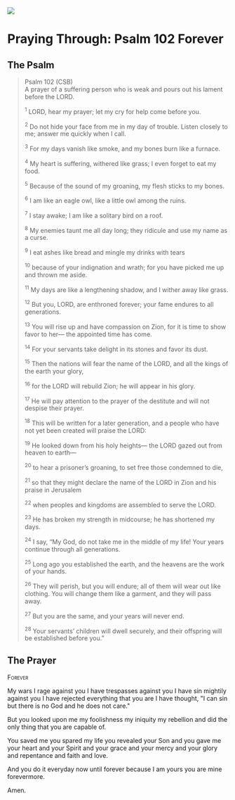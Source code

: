 <img class="intro-right" src="/images/art-paris-psalter.jpg">

# Praying Through: Psalm 102 Forever

## The Psalm

>Psalm 102 (CSB)  
><sup></sup> A prayer of a suffering person who is weak and pours out his lament before the LORD. 
>
><sup>1</sup> LORD, hear my prayer; let my cry for help come before you. 
>
><sup>2</sup> Do not hide your face from me in my day of trouble. Listen closely to me; answer me quickly when I call. 
>
><sup>3</sup> For my days vanish like smoke, and my bones burn like a furnace. 
>
><sup>4</sup> My heart is suffering, withered like grass; I even forget to eat my food. 
>
><sup>5</sup> Because of the sound of my groaning, my flesh sticks to my bones. 
>
><sup>6</sup> I am like an eagle owl, like a little owl among the ruins. 
>
><sup>7</sup> I stay awake; I am like a solitary bird on a roof. 
>
><sup>8</sup> My enemies taunt me all day long; they ridicule and use my name as a curse. 
>
><sup>9</sup> I eat ashes like bread and mingle my drinks with tears 
>
><sup>10</sup> because of your indignation and wrath; for you have picked me up and thrown me aside. 
>
><sup>11</sup> My days are like a lengthening shadow, and I wither away like grass. 
>
><sup>12</sup> But you, LORD, are enthroned forever; your fame endures to all generations. 
>
><sup>13</sup> You will rise up and have compassion on Zion, for it is time to show favor to her— the appointed time has come. 
>
><sup>14</sup> For your servants take delight in its stones and favor its dust. 
>
><sup>15</sup> Then the nations will fear the name of the LORD, and all the kings of the earth your glory, 
>
><sup>16</sup> for the LORD will rebuild Zion; he will appear in his glory. 
>
><sup>17</sup> He will pay attention to the prayer of the destitute and will not despise their prayer. 
>
><sup>18</sup> This will be written for a later generation, and a people who have not yet been created will praise the LORD: 
>
><sup>19</sup> He looked down from his holy heights— the LORD gazed out from heaven to earth— 
>
><sup>20</sup> to hear a prisoner’s groaning, to set free those condemned to die, 
>
><sup>21</sup> so that they might declare the name of the LORD in Zion and his praise in Jerusalem 
>
><sup>22</sup> when peoples and kingdoms are assembled to serve the LORD. 
>
><sup>23</sup> He has broken my strength in midcourse; he has shortened my days. 
>
><sup>24</sup> I say, “My God, do not take me in the middle of my life! Your years continue through all generations. 
>
><sup>25</sup> Long ago you established the earth, and the heavens are the work of your hands. 
>
><sup>26</sup> They will perish, but you will endure; all of them will wear out like clothing. You will change them like a garment, and they will pass away. 
>
><sup>27</sup> But you are the same, and your years will never end. 
>
><sup>28</sup> Your servants’ children will dwell securely, and their offspring will be established before you.”

## The Prayer

<div style="font-variant: small-caps;">
Forever
</div>


My wars
  I rage against you
  I have trespasses against you
  I have sin mightily against you
  I have rejected everything that you are
  I have thought, "I can sin but there is no God and he does not care."

But you looked upon me
  my foolishness
  my iniquity
  my rebellion
  and did the only thing that you are capable of.

You saved me
  you spared my life
  you revealed your Son
  and you gave me your heart
  and your Spirit
  and your grace
  and your mercy
  and your glory
  and repentance
  and faith
  and love.

And you do it everyday
  now until forever
  because I am yours
  you are mine
  forevermore.

Amen.
